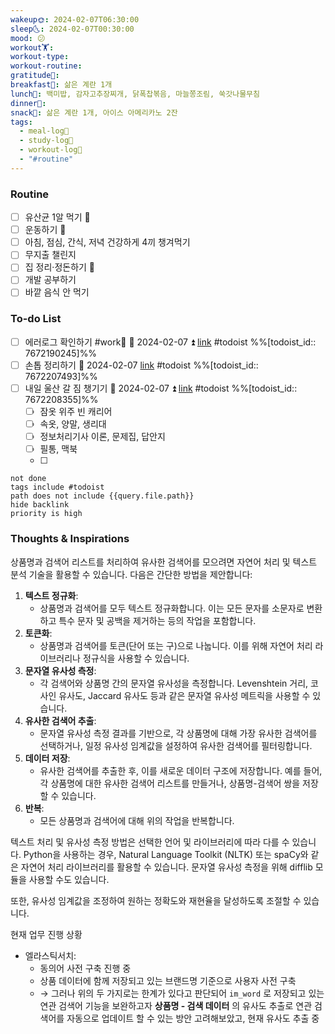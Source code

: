 ```yaml
---
wakeup🌞: 2024-02-07T06:30:00
sleep🌜: 2024-02-07T00:30:00
mood: 😕
workout🏋️: 
workout-type: 
workout-routine: 
gratitude🙏: 
breakfast🍳: 삶은 계란 1개
lunch🍚: 백미밥, 감자고추장찌개, 닭폭찹볶음, 마늘쫑조림, 쑥갓나물무침
dinner🥗: 
snack🍬: 삶은 계란 1개, 아이스 아메리카노 2잔
tags:
  - meal-log📝
  - study-log📓
  - workout-log💪
  - "#routine"
---
```

### Routine 
- [ ] 유산균 1알 먹기 🔼 
- [ ] 운동하기 🔼
- [ ] 아침, 점심, 간식, 저녁 건강하게 4끼 챙겨먹기
- [ ] 무지출 챌린지 
- [ ] 집 정리·정돈하기 🔼
- [ ] 개발 공부하기
- [ ] 바깥 음식 안 먹기 

### To-do List 
- [ ] 에러로그 확인하기 #work🏢  📅 2024-02-07 ⏫ [link](https://todoist.com/showTask?id=7672190245) #todoist  %%[todoist_id:: 7672190245]%%
- [ ] 손톱 정리하기 📅 2024-02-07 [link](https://todoist.com/showTask?id=7672207493) #todoist  %%[todoist_id:: 7672207493]%%
- [ ] 내일 울산 갈 짐 챙기기 📅 2024-02-07 ⏫ [link](https://todoist.com/showTask?id=7672208355) #todoist  %%[todoist_id:: 7672208355]%%
	- [ ] 잠옷 위주 빈 캐리어 
	- [ ] 속옷, 양말, 생리대
	- [ ] 정보처리기사 이론, 문제집, 답안지 
	- [ ] 필통, 맥북
	- [ ] 
```tasks
not done
tags include #todoist 
path does not include {{query.file.path}}
hide backlink
priority is high
```


### Thoughts & Inspirations
  
상품명과 검색어 리스트를 처리하여 유사한 검색어를 모으려면 자연어 처리 및 텍스트 분석 기술을 활용할 수 있습니다. 다음은 간단한 방법을 제안합니다:

1. **텍스트 정규화**:
    - 상품명과 검색어를 모두 텍스트 정규화합니다. 이는 모든 문자를 소문자로 변환하고 특수 문자 및 공백을 제거하는 등의 작업을 포함합니다.
2. **토큰화**:
    - 상품명과 검색어를 토큰(단어 또는 구)으로 나눕니다. 이를 위해 자연어 처리 라이브러리나 정규식을 사용할 수 있습니다.
3. **문자열 유사성 측정**:
    - 각 검색어와 상품명 간의 문자열 유사성을 측정합니다. Levenshtein 거리, 코사인 유사도, Jaccard 유사도 등과 같은 문자열 유사성 메트릭을 사용할 수 있습니다.
4. **유사한 검색어 추출**:
    - 문자열 유사성 측정 결과를 기반으로, 각 상품명에 대해 가장 유사한 검색어를 선택하거나, 일정 유사성 임계값을 설정하여 유사한 검색어를 필터링합니다.
5. **데이터 저장**:
    - 유사한 검색어를 추출한 후, 이를 새로운 데이터 구조에 저장합니다. 예를 들어, 각 상품명에 대한 유사한 검색어 리스트를 만들거나, 상품명-검색어 쌍을 저장할 수 있습니다.
6. **반복**:
    - 모든 상품명과 검색어에 대해 위의 작업을 반복합니다.

텍스트 처리 및 유사성 측정 방법은 선택한 언어 및 라이브러리에 따라 다를 수 있습니다. Python을 사용하는 경우, Natural Language Toolkit (NLTK) 또는 spaCy와 같은 자연어 처리 라이브러리를 활용할 수 있습니다. 문자열 유사성 측정을 위해 difflib 모듈을 사용할 수도 있습니다.

또한, 유사성 임계값을 조정하여 원하는 정확도와 재현율을 달성하도록 조절할 수 있습니다.


현재 업무 진행 상황
- 엘라스틱서치: 
	- 동의어 사전 구축 진행 중
	- 상품 데이터에 함께 저장되고 있는 브랜드명 기준으로 사용자 사전 구축
	- → 그러나 위의 두 가지로는 한계가 있다고 판단되어 
		  `im_word` 로 저장되고 있는 연관 검색어 기능을 보완하고자 
		  **상품명 - 검색 데이터** 의 유사도 추출로 연관 검색어를 자동으로 업데이트 할 수 있는 방안 고려해보았고,
		  현재 유사도 추출 중